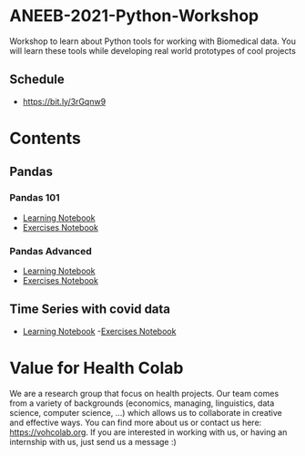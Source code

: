 # ANEEB-2021-Python-Workshop

Workshop to learn about Python tools for working with Biomedical data. You will learn these tools while developing real world prototypes of cool projects

## Schedule

- https://bit.ly/3rGqnw9


# Contents

## Pandas
### Pandas 101

- [Learning Notebook](https://colab.research.google.com/github/vohcolab/ANEEB-2021-Python-Workshop/blob/main/Pandas/Pandas%20101/Learning%20notebook%20(Pandas%20101).ipynb)
- [Exercises Notebook](https://colab.research.google.com/github/vohcolab/ANEEB-2021-Python-Workshop/blob/main/Pandas/Pandas%20101/Exercise%20notebook%20(Pandas%20101).ipynb)


### Pandas Advanced

- [Learning Notebook](https://colab.research.google.com/github/vohcolab/ANEEB-2021-Python-Workshop/blob/main/Pandas/Pandas%20Advanced/Learning%20Notebook.ipynb)
- [Exercises Notebook](https://colab.research.google.com/github/vohcolab/ANEEB-2021-Python-Workshop/blob/main/Pandas/Pandas%20Advanced/Exercises%20Notebook.ipynb)

## Time Series with covid data

- [Learning Notebook](https://colab.research.google.com/github/vohcolab/ANEEB-2021-Python-Workshop/blob/main/Pandas/Time%20Series/Intro%20to%20Time%20series/Learning%20Notebook%20-%20Intro%20to%20Time%20Series.ipynb)
-[Exercises Notebook](https://colab.research.google.com/github/vohcolab/ANEEB-2021-Python-Workshop/blob/main/Pandas/Time%20Series/Intro%20to%20Time%20series/Exercise%20Notebook%20-%20Intro%20to%20Time%20Series.ipynb)


# Value for Health Colab

We are a research group that focus on health projects. Our team comes from a variety of backgrounds (economics, managing, linguistics, data science, computer science, ...) which allows us to collaborate in creative and effective ways. You can find more about us or contact us here: https://vohcolab.org. If you are interested in working with us, or having an internship with us, just send us a message :) 

